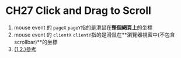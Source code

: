 **CH27 Click and Drag to Scroll**
=============

1. mouse event 的 ```pageX``` ```pageY```指的是滑鼠在**整個網頁上**的坐標
2. mouse event 的 ```clientX``` ```clientY```指的是滑鼠在**瀏覽器視窗中(不包含scrollbar)**的坐標
3. [(1.2.)參考][]

[(1.2.)參考]: https://kknews.cc/zh-tw/news/r3pzzr.html